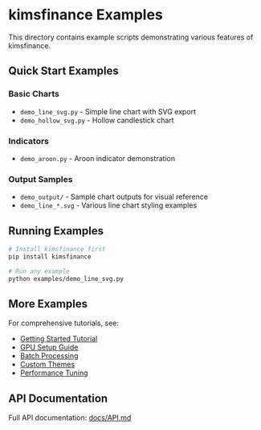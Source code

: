 # kimsfinance Examples

This directory contains example scripts demonstrating various features of kimsfinance.

## Quick Start Examples

### Basic Charts
- `demo_line_svg.py` - Simple line chart with SVG export
- `demo_hollow_svg.py` - Hollow candlestick chart

### Indicators
- `demo_aroon.py` - Aroon indicator demonstration

### Output Samples
- `demo_output/` - Sample chart outputs for visual reference
- `demo_line_*.svg` - Various line chart styling examples

## Running Examples

```bash
# Install kimsfinance first
pip install kimsfinance

# Run any example
python examples/demo_line_svg.py
```

## More Examples

For comprehensive tutorials, see:
- [Getting Started Tutorial](../docs/tutorials/01_getting_started.md)
- [GPU Setup Guide](../docs/tutorials/02_gpu_setup.md)
- [Batch Processing](../docs/tutorials/03_batch_processing.md)
- [Custom Themes](../docs/tutorials/04_custom_themes.md)
- [Performance Tuning](../docs/tutorials/05_performance_tuning.md)

## API Documentation

Full API documentation: [docs/API.md](../docs/API.md)
